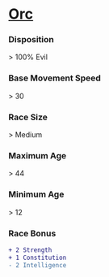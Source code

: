 <script>const page = "raceTypes"</script>
# **[Orc](https://www.dndbeyond.com/races/orc)**
### **Disposition**
\> 100% Evil
### **Base Movement Speed**
\> 30
### **Race Size**
\> Medium
### **Maximum Age**
\> 44
### **Minimum Age**
\> 12
### **Race Bonus**
```diff
+ 2 Strength
+ 1 Constitution
- 2 Intelligence
```
